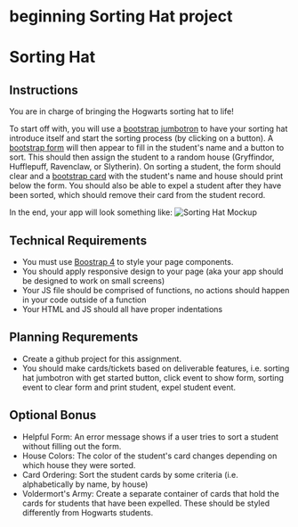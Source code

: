# beginning Sorting Hat project

# Sorting Hat

## Instructions
You are in charge of bringing the Hogwarts sorting hat to life! 

To start off with, you will use a [bootstrap jumbotron](https://getbootstrap.com/docs/4.0/components/jumbotron/) to have your sorting hat introduce itself and start the sorting process (by clicking on a button). A [bootstrap form](https://getbootstrap.com/docs/4.1/components/forms/) will then appear to fill in the student's name and a button to sort. This should then assign the student to a random house (Gryffindor, Hufflepuff, Ravenclaw, or Slytherin). On sorting a student, the form should clear and a [bootstrap card](https://getbootstrap.com/docs/4.1/components/card/) with the student's name and house should print below the form. You should also be able to expel a student after they have been sorted, which should remove their card from the student record.

In the end, your app will look something like: 
![Sorting Hat Mockup](./images/sorting-hat-mockup.png)

## Technical Requirements
- You must use [Boostrap 4](https://getbootstrap.com/docs/4.0/getting-started/introduction/) to style your page components. 
- You should apply responsive design to your page (aka your app should be designed to work on small screens)
- Your JS file should be comprised of functions, no actions should happen in your code outside of a function
- Your HTML and JS should all have proper indentations

## Planning Requrements
- Create a github project for this assignment.
- You should make cards/tickets based on deliverable features, i.e. sorting hat jumbotron with get started button, click event to show form, sorting event to clear form and print student, expel student event.

## Optional Bonus
- Helpful Form: An error message shows if a user tries to sort a student without filling out the form.
- House Colors: The color of the student's card changes depending on which house they were sorted. 
- Card Ordering: Sort the student cards by some criteria (i.e. alphabetically by name, by house)
- Voldermort's Army: Create a separate container of cards that hold the cards for students that have been expelled. These should be styled differently from Hogwarts students.